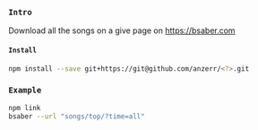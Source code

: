 
### `Intro`
Download all the songs on a give page on https://bsaber.com

#### `Install`
``` bash
npm install --save git+https://git@github.com/anzerr/<?>.git
```

### `Example`
``` bash
npm link
bsaber --url "songs/top/?time=all"
```